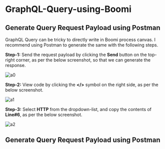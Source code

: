 # GraphQL-Query-using-Boomi

## Generate Query Request Payload using Postman
GraphQL Query can be tricky to directly write in Boomi process canvas. I recommend using Postman to generate the same with the following steps.

**Step-1:** Send the request payload by clicking the **Send** button on the top-right corner, as per the below screenshot, so that we can generate the response.

![a0](https://user-images.githubusercontent.com/12267939/205017655-5fe1ba42-3380-4e8c-b502-102b46cb6d71.JPG)

**Step-2:** View code by clicking the **</>** symbol on the right side, as per the below screenshot.

![a1](https://user-images.githubusercontent.com/12267939/205017951-1220196d-cd33-4b00-9850-46c0805ae8de.JPG)

**Step-3:** Select **HTTP** from the dropdown-list, and copy the contents of **Line#6**, as per the below screenshot.

![a2](https://user-images.githubusercontent.com/12267939/205018749-2987d9aa-c36c-4f67-b2a5-a53f730e0cf1.JPG)


## Generate Query Request Payload using Postman
